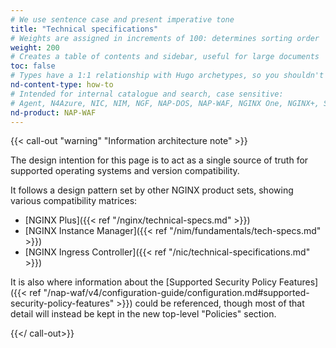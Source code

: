 ```yaml
---
# We use sentence case and present imperative tone
title: "Technical specifications"
# Weights are assigned in increments of 100: determines sorting order
weight: 200
# Creates a table of contents and sidebar, useful for large documents
toc: false
# Types have a 1:1 relationship with Hugo archetypes, so you shouldn't need to change this
nd-content-type: how-to
# Intended for internal catalogue and search, case sensitive:
# Agent, N4Azure, NIC, NIM, NGF, NAP-DOS, NAP-WAF, NGINX One, NGINX+, Solutions, Unit
nd-product: NAP-WAF
---
```


{{< call-out "warning" "Information architecture note" >}}

The design intention for this page is to act as a single source of truth for supported operating systems and version compatibility.

It follows a design pattern set by other NGINX product sets, showing various compatibility matrices:

- [NGINX Plus]({{< ref "/nginx/technical-specs.md" >}})
- [NGINX Instance Manager]({{< ref "/nim/fundamentals/tech-specs.md" >}})
- [NGINX Ingress Controller]({{< ref "/nic/technical-specifications.md" >}})

It is also where information about the [Supported Security Policy Features]({{< ref "/nap-waf/v4/configuration-guide/configuration.md#supported-security-policy-features" >}}) could be referenced, though most of that detail will instead be kept in the new top-level "Policies" section.

{{</ call-out>}}